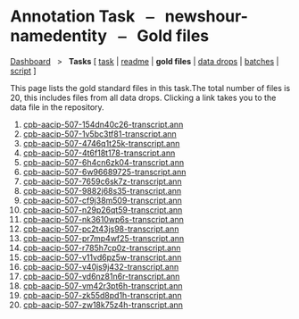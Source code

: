 # Annotation Task &nbsp; ⎯ &nbsp; newshour-namedentity &nbsp; ⎯ &nbsp; Gold files

[Dashboard](../index.md)  &nbsp; > &nbsp; ****Tasks**** 
\[ [task](index.md) | [readme](readme.md) | **gold files** | [data drops](drops/index.md) | [batches](batches.md) | [script](script.md) \]

This page lists the gold standard files in this task.The total number of files is 20, this includes files from all data drops. Clicking a link takes you to the data file in the repository.

1. [cpb-aacip-507-154dn40c26-transcript.ann](https://github.com/clamsproject/aapb-annotations/tree/45c9efba61a2591e9fa07502c071d162c5cb99e6/newshour-namedentity/golds/cpb-aacip-507-154dn40c26-transcript.ann)
1. [cpb-aacip-507-1v5bc3tf81-transcript.ann](https://github.com/clamsproject/aapb-annotations/tree/45c9efba61a2591e9fa07502c071d162c5cb99e6/newshour-namedentity/golds/cpb-aacip-507-1v5bc3tf81-transcript.ann)
1. [cpb-aacip-507-4746q1t25k-transcript.ann](https://github.com/clamsproject/aapb-annotations/tree/45c9efba61a2591e9fa07502c071d162c5cb99e6/newshour-namedentity/golds/cpb-aacip-507-4746q1t25k-transcript.ann)
1. [cpb-aacip-507-4t6f18t178-transcript.ann](https://github.com/clamsproject/aapb-annotations/tree/45c9efba61a2591e9fa07502c071d162c5cb99e6/newshour-namedentity/golds/cpb-aacip-507-4t6f18t178-transcript.ann)
1. [cpb-aacip-507-6h4cn6zk04-transcript.ann](https://github.com/clamsproject/aapb-annotations/tree/45c9efba61a2591e9fa07502c071d162c5cb99e6/newshour-namedentity/golds/cpb-aacip-507-6h4cn6zk04-transcript.ann)
1. [cpb-aacip-507-6w96689725-transcript.ann](https://github.com/clamsproject/aapb-annotations/tree/45c9efba61a2591e9fa07502c071d162c5cb99e6/newshour-namedentity/golds/cpb-aacip-507-6w96689725-transcript.ann)
1. [cpb-aacip-507-7659c6sk7z-transcript.ann](https://github.com/clamsproject/aapb-annotations/tree/45c9efba61a2591e9fa07502c071d162c5cb99e6/newshour-namedentity/golds/cpb-aacip-507-7659c6sk7z-transcript.ann)
1. [cpb-aacip-507-9882j68s35-transcript.ann](https://github.com/clamsproject/aapb-annotations/tree/45c9efba61a2591e9fa07502c071d162c5cb99e6/newshour-namedentity/golds/cpb-aacip-507-9882j68s35-transcript.ann)
1. [cpb-aacip-507-cf9j38m509-transcript.ann](https://github.com/clamsproject/aapb-annotations/tree/45c9efba61a2591e9fa07502c071d162c5cb99e6/newshour-namedentity/golds/cpb-aacip-507-cf9j38m509-transcript.ann)
1. [cpb-aacip-507-n29p26qt59-transcript.ann](https://github.com/clamsproject/aapb-annotations/tree/45c9efba61a2591e9fa07502c071d162c5cb99e6/newshour-namedentity/golds/cpb-aacip-507-n29p26qt59-transcript.ann)
1. [cpb-aacip-507-nk3610wp6s-transcript.ann](https://github.com/clamsproject/aapb-annotations/tree/45c9efba61a2591e9fa07502c071d162c5cb99e6/newshour-namedentity/golds/cpb-aacip-507-nk3610wp6s-transcript.ann)
1. [cpb-aacip-507-pc2t43js98-transcript.ann](https://github.com/clamsproject/aapb-annotations/tree/45c9efba61a2591e9fa07502c071d162c5cb99e6/newshour-namedentity/golds/cpb-aacip-507-pc2t43js98-transcript.ann)
1. [cpb-aacip-507-pr7mp4wf25-transcript.ann](https://github.com/clamsproject/aapb-annotations/tree/45c9efba61a2591e9fa07502c071d162c5cb99e6/newshour-namedentity/golds/cpb-aacip-507-pr7mp4wf25-transcript.ann)
1. [cpb-aacip-507-r785h7cp0z-transcript.ann](https://github.com/clamsproject/aapb-annotations/tree/45c9efba61a2591e9fa07502c071d162c5cb99e6/newshour-namedentity/golds/cpb-aacip-507-r785h7cp0z-transcript.ann)
1. [cpb-aacip-507-v11vd6pz5w-transcript.ann](https://github.com/clamsproject/aapb-annotations/tree/45c9efba61a2591e9fa07502c071d162c5cb99e6/newshour-namedentity/golds/cpb-aacip-507-v11vd6pz5w-transcript.ann)
1. [cpb-aacip-507-v40js9j432-transcript.ann](https://github.com/clamsproject/aapb-annotations/tree/45c9efba61a2591e9fa07502c071d162c5cb99e6/newshour-namedentity/golds/cpb-aacip-507-v40js9j432-transcript.ann)
1. [cpb-aacip-507-vd6nz81n6r-transcript.ann](https://github.com/clamsproject/aapb-annotations/tree/45c9efba61a2591e9fa07502c071d162c5cb99e6/newshour-namedentity/golds/cpb-aacip-507-vd6nz81n6r-transcript.ann)
1. [cpb-aacip-507-vm42r3pt6h-transcript.ann](https://github.com/clamsproject/aapb-annotations/tree/45c9efba61a2591e9fa07502c071d162c5cb99e6/newshour-namedentity/golds/cpb-aacip-507-vm42r3pt6h-transcript.ann)
1. [cpb-aacip-507-zk55d8pd1h-transcript.ann](https://github.com/clamsproject/aapb-annotations/tree/45c9efba61a2591e9fa07502c071d162c5cb99e6/newshour-namedentity/golds/cpb-aacip-507-zk55d8pd1h-transcript.ann)
1. [cpb-aacip-507-zw18k75z4h-transcript.ann](https://github.com/clamsproject/aapb-annotations/tree/45c9efba61a2591e9fa07502c071d162c5cb99e6/newshour-namedentity/golds/cpb-aacip-507-zw18k75z4h-transcript.ann)
